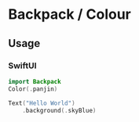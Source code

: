 # Backpack / Colour

## Usage

### SwiftUI

```swift
import Backpack
Color(.panjin)

Text("Hello World")
    .background(.skyBlue)

```
